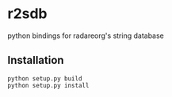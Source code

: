 # r2sdb

python bindings for radareorg's string database

## Installation

```
python setup.py build
python setup.py install
```
